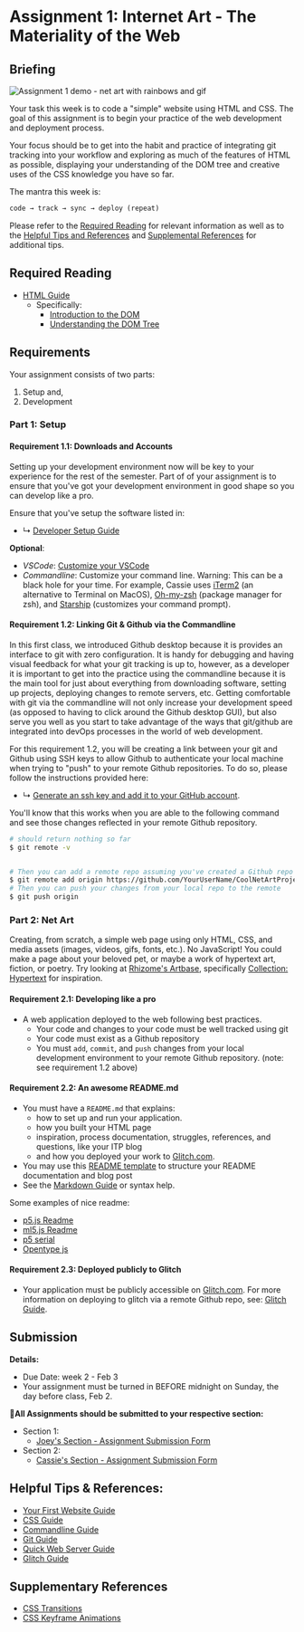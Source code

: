 # Assignment 1: Internet Art - The Materiality of the Web

## Briefing

![Assignment 1 demo - net art with rainbows and gif](/assets/assignment-01__demo.gif)

Your task this week is to code a "simple" website using HTML and CSS. The goal of this assignment is to begin your practice of the web development and deployment process. 

Your focus should be to get into the habit and practice of integrating git tracking into your workflow and exploring as much of the features of HTML as possible, displaying your understanding of the DOM tree and creative uses of the CSS knowledge you have so far. 

The mantra this week is: 

```txt
code → track → sync → deploy (repeat)
```

Please refer to the [Required Reading](#required-reading) for relevant information as well as to the [Helpful Tips and References](#helpful-tips--references)  and [Supplemental References](#supplementary-references) for additional tips.

## Required Reading
* [HTML Guide](../guides/html-guide.md)
  * Specifically:
    * [Introduction to the DOM](https://www.taniarascia.com/introduction-to-the-dom/)
    * [Understanding the DOM Tree](https://www.taniarascia.com/understanding-the-dom-tree-and-nodes/)


## Requirements

Your assignment consists of two parts:
1. Setup and,
2. Development

### Part 1: Setup

#### Requirement 1.1: Downloads and Accounts

Setting up your development environment now will be key to your experience for the rest of the semester. Part of of your assignment is to ensure that you've got your development environment in good shape so you can develop like a pro. 

Ensure that you've setup the software listed in:
* ↳ [Developer Setup Guide](../guides/developer-setup-guide.md)

**Optional**:
* *VSCode*: [Customize your VSCode](https://code.visualstudio.com/docs/introvideos/configure)
* *Commandline*: Customize your command line. Warning: This can be a black hole for your time. For example, Cassie uses [iTerm2](https://www.iterm2.com/) (an alternative to Terminal on MacOS), [Oh-my-zsh](https://ohmyz.sh/) (package manager for zsh), and [Starship](https://starship.rs/) (customizes your command prompt).

#### Requirement 1.2: Linking Git & Github via the Commandline

In this first class, we introduced Github desktop because it is provides an interface to git with zero configuration. It is handy for debugging and having visual feedback for what your git tracking is up to, however, as a developer it is important to get into the practice using the commandline because it is the main tool for just about everything from downloading software, setting up projects, deploying changes to remote servers, etc. Getting comfortable with git via the commandline will not only increase your development speed (as opposed to having to click around the Github desktop GUI), but also serve you well as you start to take advantage of the ways that git/github are integrated into devOps processes in the world of web development.

For this requirement 1.2, you will be creating a link between your git and Github using SSH keys to allow Github to authenticate your local machine when trying to "push" to your remote Github repositories. To do so, please follow the instructions provided here:

* ↳ [Generate an ssh key and add it to your GitHub account](https://help.github.com/en/github/authenticating-to-github/generating-a-new-ssh-key-and-adding-it-to-the-ssh-agent).
   

You'll know that this works when you are able to the following command and see those changes reflected in your remote Github repository.

```sh
# should return nothing so far
$ git remote -v


# Then you can add a remote repo assuming you've created a Github repo
$ git remote add origin https://github.com/YourUserName/CoolNetArtProject
# Then you can push your changes from your local repo to the remote
$ git push origin
```


### Part 2: Net Art

Creating, from scratch, a simple web page using only HTML, CSS, and media assets (images, videos, gifs, fonts, etc.). No JavaScript! You could make a page about your beloved pet, or maybe a work of hypertext art, fiction, or poetry. Try looking at [Rhizome's Artbase](https://rhizome.org/art/artbase/), specifically [Collection: Hypertext](https://rhizome.org/art/artbase/collections/collection-hypertext/) for inspiration.

#### Requirement 2.1: Developing like a pro
* A web application deployed to the web following best practices.
  * Your code and changes to your code must be well tracked using git
  * Your code must exist as a Github repository
  * You must `add`, `commit`, and `push` changes from your local development environment to your remote Github repository. (note: see requirement 1.2 above)


#### Requirement 2.2: An awesome README.md
* You must have a `README.md` that explains:
  * how to set up and run your application.
  * how you built your HTML page
  * inspiration, process documentation, struggles, references, and questions, like your ITP blog
  * and how you deployed your work to [Glitch.com](https://glitch.com).
* You may use this [README template](/templates/readme-template.md) to structure your README documentation and blog post
* See the [Markdown Guide](../guides/markdown-guide.md) or syntax help.

Some examples of nice readme:
* [p5.js Readme](https://github.com/processing/p5.js)
* [ml5.js Readme](https://github.com/ml5js/ml5-library)
* [p5 serial](https://github.com/p5-serial/p5.serialport)
* [Opentype js](https://github.com/opentypejs/opentype.js/blob/master/README.md)

#### Requirement 2.3: Deployed publicly to Glitch
* Your application must be publicly accessible on [Glitch.com](https://glitch.com). For more information on deploying to glitch via a remote Github repo, see: [Glitch Guide](../guides/glitch.md).

## Submission

**Details:**
* Due Date: week 2 - Feb 3
* Your assignment must be turned in BEFORE midnight on Sunday, the day before class, Feb 2.

**📨All Assignments should be submitted to your respective section:**
* Section 1:
  * [Joey's Section - Assignment Submission Form](https://forms.gle/GkLsRM581kfyHg6W6)
* Section 2:
  * [Cassie's Section - Assignment Submission Form](https://forms.gle/pzxHjZtq1iP5WAyv9)


## Helpful Tips & References:

* [Your First Website Guide](../guides/your-first-website-guide.md)
* [CSS Guide](../guides/css-guide.md)
* [Commandline Guide](../guides/commandline.md)
* [Git Guide](../guides/git.md)
* [Quick Web Server Guide](../guides/quick-web-servers.md)
* [Glitch Guide](../guides/glitch.md)

## Supplementary References

* [CSS Transitions](https://developer.mozilla.org/en-US/docs/Web/CSS/CSS_Transitions/Using_CSS_transitions)
* [CSS Keyframe Animations](https://www.w3schools.com/css/css3_animations.asp)
